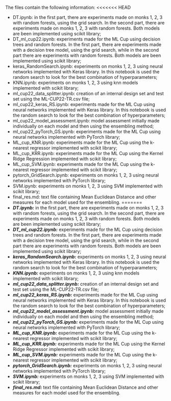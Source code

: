 The files contain the following information:
<<<<<<< HEAD
- DT.ipynb: in the first part, there are experiments made on monks 1, 2, 3 with random forests, using the grid search. In the second part, there are experiments made on monks 1, 2, 3 with random forests. Both models are been implemented using scikit library;
- DT_ml_cup22.ipynb: experiments made for the ML Cup using decision trees and random forests. In the first part, there are experiments made with a decision tree model, using the grid search, while in the second part there are experiments with random forests. Both models are been implemented using scikit library;
- keras_RandomSearch.ipynb: experiments on monks 1, 2, 3 using neural networks implemented with Keras library. In this notebook is used the random search to look for the best combination of hyperparameters;
- KNN.ipynb: experiments on monks 1, 2, 3 using knn models implemented with scikit library;
- ml_cup22_data_splitter.ipynb: creation of an internal design set and test set using the ML-CUP22-TR.csv file;
- ml_cup22_keras_RS.ipynb: experiments made for the ML Cup using neural networks implemented with Keras library. In this notebook is used the random search to look for the best combination of hyperparameters;
- ml_cup22_model_assessment.ipynb: model assessment initially made individually on each model and then using the ensembling method;
- ml_cup22_pyTorch_GS.ipynb: experiments made for the ML Cup using neural networks implemented with PyTorch library;
- ML_cup_KNR.ipynb: experiments made for the ML Cup using the k-nearest regressor implemented with scikit library;
- ML_cup_KRR.ipynb: experiments made for the ML Cup using the Kernel Ridge Regression implemented with scikit library;
- ML_cup_SVM.ipynb: experiments made for the ML Cup using the k-nearest regressor implemented with scikit library;
- pytorch_GridSearch.ipynb: experiments on monks 1, 2, 3 using neural networks implemented with PyTorch library;
- SVM.ipynb: experiments on monks 1, 2, 3 using SVM implemented with scikit library;
- final_res.md: text file containing Mean Euclidean Distance and other measures for each model used for the ensembling.
=======
- ***DT.ipynb:*** in the first part, there are experiments made on monks 1, 2, 3 with random forests, using the grid search. In the second part, there are experiments made on monks 1, 2, 3 with random forests. Both models are been implemented using scikit library;
- ***DT_ml_cup22.ipynb:*** experiments made for the ML Cup using decision trees and random forests. In the first part, there are experiments made with a decision tree model, using the grid search, while in the second part there are experiments with random forests. Both models are been implemented using scikit library;
- ***keras_RandomSearch.ipynb:*** experiments on monks 1, 2, 3 using neural networks implemented with Keras library. In this notebook is used the random search to look for the best combination of hyperparameters;
- ***KNN.ipynb:*** experiments on monks 1, 2, 3 using knn models implemented with scikit library;
- ***ml_cup22_data_splitter.ipynb:*** creation of an internal design set and test set using the ML-CUP22-TR.csv file;
- ***ml_cup22_keras_RS.ipynb:*** experiments made for the ML Cup using neural networks implemented with Keras library. In this notebook is used the random search to look for the best combination of hyperparameters;
- ***ml_cup22_model_assessment.ipynb:*** model assessment initially made individually on each model and then using the ensembling method;
- ***ml_cup22_pyTorch_GS.ipynb:*** experiments made for the ML Cup using neural networks implemented with PyTorch library;
- ***ML_cup_KNR.ipynb:*** experiments made for the ML Cup using the k-nearest regressor implemented with scikit library;
- ***ML_cup_KRR.ipynb:*** experiments made for the ML Cup using the Kernel Ridge Regressor implemented with scikit library;
- ***ML_cup_SVM.ipynb:*** experiments made for the ML Cup using the k-nearest regressor implemented with scikit library;
- ***pytorch_GridSearch.ipynb:*** experiments on monks 1, 2, 3 using neural networks implemented with PyTorch library;
- ***SVM.ipynb:*** experiments on monks 1, 2, 3 using SVM implemented with scikit library;
- ***final_res.md:*** text file containing Mean Euclidean Distance and other measures for each model used for the ensembling.
